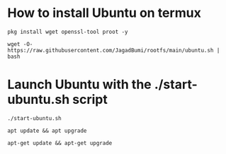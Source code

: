 # How to install Ubuntu on termux
<pre><code>pkg install wget openssl-tool proot -y</code></pre>
<pre><code>wget -O- https://raw.githubusercontent.com/JagadBumi/rootfs/main/ubuntu.sh | bash</code></pre>

# Launch Ubuntu with the ./start-ubuntu.sh script
<pre><code>./start-ubuntu.sh</code></pre>
<pre><code>apt update && apt upgrade</code></pre>
<pre><code>apt-get update && apt-get upgrade</code></pre>
